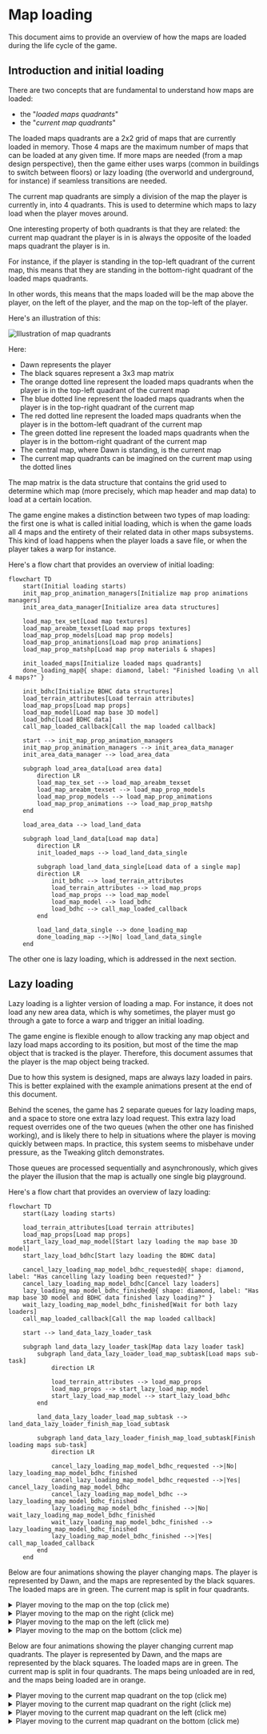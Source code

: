 # Map loading

This document aims to provide an overview of how the maps are loaded during the
life cycle of the game.

## Introduction and initial loading

There are two concepts that are fundamental to understand how maps are loaded:

- the "_loaded maps quadrants_"
- the "_current map quadrants_"

The loaded maps quadrants are a 2x2 grid of maps that are currently loaded in
memory. Those 4 maps are the maximum number of maps that can be loaded at any
given time. If more maps are needed (from a map design perspective), then the
game either uses warps (common in buildings to switch between floors) or lazy
loading (the overworld and underground, for instance) if seamless transitions
are needed.

The current map quadrants are simply a division of the map the player is currently
in, into 4 quadrants. This is used to determine which maps to lazy load when the
player moves around.

One interesting property of both quadrants is that they are related: the current
map quadrant the player is in is always the opposite of the loaded maps quadrant
the player is in.

For instance, if the player is standing in the top-left quadrant of the current
map, this means that they are standing in the bottom-right quadrant of the loaded
maps quadrants.

In other words, this means that the maps loaded will be the map above the player,
on the left of the player, and the map on the top-left of the player.

Here's an illustration of this:

![Illustration of map quadrants](https://github.com/user-attachments/assets/8d3528d0-c609-4a15-8e36-a4e946988290)

Here:

- Dawn represents the player
- The black squares represent a 3x3 map matrix
- The orange dotted line represent the loaded maps quadrants when the player is
  in the top-left quadrant of the current map
- The blue dotted line represent the loaded maps quadrants when the player is
  in the top-right quadrant of the current map
- The red dotted line represent the loaded maps quadrants when the player is
  in the bottom-left quadrant of the current map
- The green dotted line represent the loaded maps quadrants when the player is
  in the bottom-right quadrant of the current map
- The central map, where Dawn is standing, is the current map
- The current map quadrants can be imagined on the current map using the dotted
  lines

The map matrix is the data structure that contains the grid used to determine
which map (more precisely, which map header and map data) to load at a certain
location.

The game engine makes a distinction between two types of map loading: the first
one is what is called initial loading, which is when the game loads all 4 maps
and the entirety of their related data in other maps subsystems. This kind of
load happens when the player loads a save file, or when the player takes a warp
for instance.

Here's a flow chart that provides an overview of initial loading:

```mermaid
flowchart TD
    start(Initial loading starts)
    init_map_prop_animation_managers[Initialize map prop animations managers]
    init_area_data_manager[Initialize area data structures]

    load_map_tex_set[Load map textures]
    load_map_areabm_texset[Load map props textures]
    load_map_prop_models[Load map prop models]
    load_map_prop_animations[Load map prop animations]
    load_map_prop_matshp[Load map prop materials & shapes]

    init_loaded_maps[Initialize loaded maps quadrants]
    done_loading_map@{ shape: diamond, label: "Finished loading \n all 4 maps?" }

    init_bdhc[Initialize BDHC data structures]
    load_terrain_attributes[Load terrain attributes]
    load_map_props[Load map props]
    load_map_model[Load map base 3D model]
    load_bdhc[Load BDHC data]
    call_map_loaded_callback[Call the map loaded callback]

    start --> init_map_prop_animation_managers
    init_map_prop_animation_managers --> init_area_data_manager
    init_area_data_manager --> load_area_data

    subgraph load_area_data[Load area data]
        direction LR
        load_map_tex_set --> load_map_areabm_texset
        load_map_areabm_texset --> load_map_prop_models
        load_map_prop_models --> load_map_prop_animations
        load_map_prop_animations --> load_map_prop_matshp
    end

    load_area_data --> load_land_data

    subgraph load_land_data[Load map data]
        direction LR
        init_loaded_maps --> load_land_data_single

        subgraph load_land_data_single[Load data of a single map]
        direction LR
            init_bdhc --> load_terrain_attributes
            load_terrain_attributes --> load_map_props
            load_map_props --> load_map_model
            load_map_model --> load_bdhc
            load_bdhc --> call_map_loaded_callback
        end

        load_land_data_single --> done_loading_map
        done_loading_map -->|No| load_land_data_single
    end
```

The other one is lazy loading, which is addressed in the next section.

## Lazy loading

Lazy loading is a lighter version of loading a map. For instance, it does not
load any new area data, which is why sometimes, the player must go through a gate
to force a warp and trigger an initial loading.

The game engine is flexible enough to allow tracking any map object and lazy load
maps according to its position, but most of the time the map object that is tracked
is the player. Therefore, this document assumes that the player is the map object
being tracked.

Due to how this system is designed, maps are always lazy loaded in pairs. This is
better explained with the example animations present at the end of this document.

Behind the scenes, the game has 2 separate queues for lazy loading maps, and a
space to store one extra lazy load request. This extra lazy load request overrides
one of the two queues (when the other one has finished working), and is likely
there to help in situations where the player is moving quickly between maps.
In practice, this system seems to misbehave under pressure, as the Tweaking
glitch demonstrates.

Those queues are processed sequentially and asynchronously, which gives the player
the illusion that the map is actually one single big playground.

Here's a flow chart that provides an overview of lazy loading:

```mermaid
flowchart TD
    start(Lazy loading starts)

    load_terrain_attributes[Load terrain attributes]
    load_map_props[Load map props]
    start_lazy_load_map_model[Start lazy loading the map base 3D model]
    start_lazy_load_bdhc[Start lazy loading the BDHC data]

    cancel_lazy_loading_map_model_bdhc_requested@{ shape: diamond, label: "Has cancelling lazy loading been requested?" }
    cancel_lazy_loading_map_model_bdhc[Cancel lazy loaders]
    lazy_loading_map_model_bdhc_finished@{ shape: diamond, label: "Has map base 3D model and BDHC data finished lazy loading?" }
    wait_lazy_loading_map_model_bdhc_finished[Wait for both lazy loaders]
    call_map_loaded_callback[Call the map loaded callback]

    start --> land_data_lazy_loader_task

    subgraph land_data_lazy_loader_task[Map data lazy loader task]
        subgraph land_data_lazy_loader_load_map_subtask[Load maps sub-task]
            direction LR

            load_terrain_attributes --> load_map_props
            load_map_props --> start_lazy_load_map_model
            start_lazy_load_map_model --> start_lazy_load_bdhc
        end

        land_data_lazy_loader_load_map_subtask --> land_data_lazy_loader_finish_map_load_subtask

        subgraph land_data_lazy_loader_finish_map_load_subtask[Finish loading maps sub-task]
            direction LR

            cancel_lazy_loading_map_model_bdhc_requested -->|No| lazy_loading_map_model_bdhc_finished
            cancel_lazy_loading_map_model_bdhc_requested -->|Yes| cancel_lazy_loading_map_model_bdhc
            cancel_lazy_loading_map_model_bdhc --> lazy_loading_map_model_bdhc_finished
            lazy_loading_map_model_bdhc_finished -->|No| wait_lazy_loading_map_model_bdhc_finished
            wait_lazy_loading_map_model_bdhc_finished --> lazy_loading_map_model_bdhc_finished
            lazy_loading_map_model_bdhc_finished -->|Yes| call_map_loaded_callback
        end
    end
```

Below are four animations showing the player changing maps. The player is
represented by Dawn, and the maps are represented by the black squares.
The loaded maps are in green. The current map is split in four quadrants.

<details>
  <summary>Player moving to the map on the top (click me)</summary>

https://github.com/user-attachments/assets/a27da2a2-f017-4133-bbf3-260cbd425baf

</details>

<details>
  <summary>Player moving to the map on the right (click me)</summary>

https://github.com/user-attachments/assets/8ca91358-a0f0-46fc-8df5-aaea70b8cef9

</details>

<details>
  <summary>Player moving to the map on the left (click me)</summary>

https://github.com/user-attachments/assets/795aa6b5-fff1-4717-b980-0c5b4fb9cf3f

</details>

<details>
  <summary>Player moving to the map on the bottom (click me)</summary>

https://github.com/user-attachments/assets/6fe01327-d6f9-4f48-9f0b-c338655e759c

</details>

Below are four animations showing the player changing current map quadrants.
The player is represented by Dawn, and the maps are represented by the black
squares. The loaded maps are in green. The current map is split in four quadrants.
The maps being unloaded are in red, and the maps being loaded are in orange.

<details>
  <summary>Player moving to the current map quadrant on the top (click me)</summary>

https://github.com/user-attachments/assets/9420b723-1b16-4ca7-954d-9eba4da3430e

</details>

<details>
  <summary>Player moving to the current map quadrant on the right (click me)</summary>

https://github.com/user-attachments/assets/2205445f-e0bc-4e16-b507-5047c5548810

</details>

<details>
  <summary>Player moving to the current map quadrant on the left (click me)</summary>

https://github.com/user-attachments/assets/15530353-b2be-43e1-9a16-7b2436990460

</details>

<details>
  <summary>Player moving to the current map quadrant on the bottom (click me)</summary>

https://github.com/user-attachments/assets/13773394-ab72-4c0a-ae16-3e1f62c9a912

</details>
